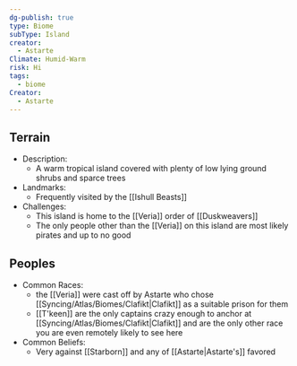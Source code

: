 ```yaml
---
dg-publish: true
type: Biome
subType: Island
creator:
  - Astarte
Climate: Humid-Warm
risk: Hi
tags:
  - biome
Creator:
  - Astarte
---
```

## Terrain
- Description:
	- A warm tropical island covered with plenty of low lying ground shrubs and sparce trees
- Landmarks:
	- Frequently visited by the [[Ishull Beasts]]
- Challenges:
	-  This island is home to the [[Veria]] order of [[Duskweavers]] 
	- The only people other than the [[Veria]] on this island are most likely pirates and up to no good
##  Peoples
- Common Races:
	- the [[Veria]] were cast off by Astarte who chose [[Syncing/Atlas/Biomes/Clafikt|Clafikt]] as a suitable prison for them
	- [[T'keen]] are the only captains crazy enough to anchor at [[Syncing/Atlas/Biomes/Clafikt|Clafikt]] and are the only other race you are even remotely likely to see here
- Common Beliefs:
	- Very against [[Starborn]] and any of [[Astarte|Astarte's]] favored
